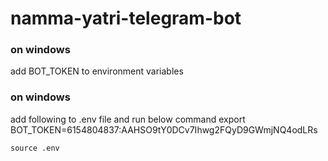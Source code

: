 # namma-yatri-telegram-bot

### on windows

add BOT_TOKEN to environment variables

### on windows

add following to .env file and run below command
export BOT_TOKEN=6154804837:AAHSO9tY0DCv7Ihwg2FQyD9GWmjNQ4odLRs

```
source .env
```
